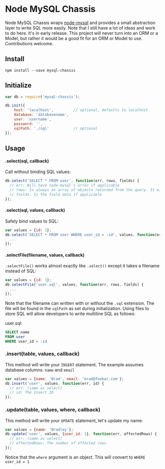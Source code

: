 # Node MySQL Chassis

Node MySQL Chassis wraps [node-mysql](https://github.com/felixge/node-mysql) and provides a small abstraction layer to write SQL more easily. Note that I still have a lot of ideas and work to do here. It's in early release. This project will never turn into an ORM or a Model, but rather it would be a good fit for an ORM or Model to use. Contributions welcome.

## Install

```
npm install --save mysql-chassis
```

## Initialize

```js
var db = require('mysql-chassis');

db.init({
    host: 'localhost',         // optional, defaults to localhost
    database: 'databasename',
    user: 'username',
    password: '',
    sqlPath: './sql'           // optional
});
```

## Usage

#### .select(sql, callback)

Call without binding SQL values:

```js
db.select('SELECT * FROM user', function(err, rows, fields) {
  // err: Will have node-mysql's error if applicable
  // rows: Is always an array of objects returned from the query. It will be an empty array if no results
  // fields: Is the field data if applicable
});
```

#### .select(sql, values, callback)

Safely bind values to SQL:

```js
var values = {id: 1};
db.select('SELECT * FROM user WHERE user_id = :id', values, function(err, rows, fields) {
  ...
});
```

#### .selectFile(filename, values, callback)

`.selectFile()` works almost exactly like `.select()` except it takes a filename instead of SQL:

```js
var values = {id: 1};
db.selectFile('user.sql', values, function(err, rows, fields) {
  ...
});
```

Note that the filename can written with or without the `.sql` extension. The file will be found in the `sqlPath` as set during initialization. Using files to store SQL will allow developers to write multiline SQL as follows:

user.sql:
```sql
SELECT name
FROM user
WHERE user_id = :id
```

### .insert(table, values, callback)

This method will write your `INSERT` statement. The example assumes database columns: `name` and `email`

```js
var values = {name: 'Brad', email: 'brad@foobar.com'};
db.insert('user', values, function(err, id) {
  // err: (same as select)
  // id: The Insert ID
});
```

### .update(table, values, where, callback)

This method will write your `UPDATE` statement, let's update my name:

```js
var values = {name: 'Bradley'};
db.update('user', values, {user_id: 1}, function(err, affectedRows) {
  // err: (same as select)
  // affectedRows: The number of affected rows
});
```

Notice that the `where` argument is an object. This will convert to `WHERE user_id = 1`





